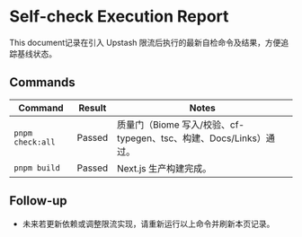 # Self-check Execution Report

This document记录在引入 Upstash 限流后执行的最新自检命令及结果，方便追踪基线状态。

## Commands

| Command | Result | Notes |
| --- | --- | --- |
| `pnpm check:all` | Passed | 质量门（Biome 写入/校验、cf-typegen、tsc、构建、Docs/Links）通过。 |
| `pnpm build` | Passed | Next.js 生产构建完成。 |

## Follow-up

- 未来若更新依赖或调整限流实现，请重新运行以上命令并刷新本页记录。
